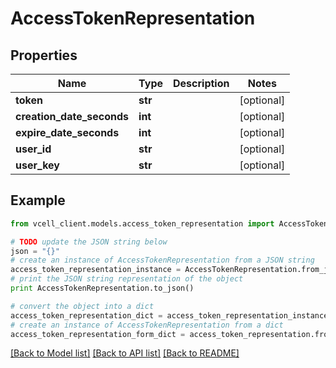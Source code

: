 # AccessTokenRepresentation


## Properties
Name | Type | Description | Notes
------------ | ------------- | ------------- | -------------
**token** | **str** |  | [optional] 
**creation_date_seconds** | **int** |  | [optional] 
**expire_date_seconds** | **int** |  | [optional] 
**user_id** | **str** |  | [optional] 
**user_key** | **str** |  | [optional] 

## Example

```python
from vcell_client.models.access_token_representation import AccessTokenRepresentation

# TODO update the JSON string below
json = "{}"
# create an instance of AccessTokenRepresentation from a JSON string
access_token_representation_instance = AccessTokenRepresentation.from_json(json)
# print the JSON string representation of the object
print AccessTokenRepresentation.to_json()

# convert the object into a dict
access_token_representation_dict = access_token_representation_instance.to_dict()
# create an instance of AccessTokenRepresentation from a dict
access_token_representation_form_dict = access_token_representation.from_dict(access_token_representation_dict)
```
[[Back to Model list]](../README.md#documentation-for-models) [[Back to API list]](../README.md#documentation-for-api-endpoints) [[Back to README]](../README.md)


